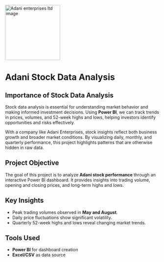 <img width="180" height="180" alt="Adani enterprises ltd image" src="https://github.com/user-attachments/assets/841de016-10af-4697-8ffa-cd077909ce1f" />


# Adani Stock Data Analysis

## Importance of Stock Data Analysis

Stock data analysis is essential for understanding market behavior and making informed investment decisions. Using **Power BI**, we can track trends in prices, volumes, and 52-week highs and lows, helping investors identify opportunities and risks effectively.

With a company like Adani Enterprises, stock insights reflect both business growth and broader market conditions. By visualizing daily, monthly, and quarterly performance, this project highlights patterns that are otherwise hidden in raw data.

## Project Objective
The goal of this project is to analyze **Adani stock performance** through an interactive Power BI dashboard. It provides insights into trading volume, opening and closing prices, and long-term highs and lows.

## Key Insights
* Peak trading volumes observed in **May and August**.
* Daily price fluctuations show significant volatility.
* Quarterly 52-week highs and lows reveal changing market trends.

## Tools Used
* **Power BI** for dashboard creation
* **Excel/CSV** as data source


